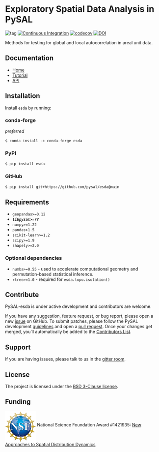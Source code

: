 # Exploratory Spatial Data Analysis in PySAL

![tag](https://img.shields.io/github/v/release/pysal/esda?include_prereleases&sort=semver)
[![Continuous Integration](https://github.com/pysal/esda/actions/workflows/testing.yml/badge.svg)](https://github.com/pysal/esda/actions/workflows/testing.yml) 
[![codecov](https://codecov.io/gh/pysal/esda/branch/main/graph/badge.svg)](https://codecov.io/gh/pysal/esda)
[![DOI](https://zenodo.org/badge/81873636.svg)](https://zenodo.org/badge/latestdoi/81873636)

Methods for testing for global and local autocorrelation in areal unit data.

## Documentation
- [Home](https://pysal.org/esda)
- [Tutorial](https://pysal.org/esda/tutorial.html)
- [API](https://pysal.org/esda/api.html)

## Installation

Install `esda` by running:

### conda-forge

*preferred*

```
$ conda install -c conda-forge esda
```

### PyPI

```
$ pip install esda
```

### GitHub

```
$ pip install git+https://github.com/pysal/esda@main
```

## Requirements

- `geopandas>=0.12`
- ***`libpysal>=??`***
- `numpy>=1.22`
- `pandas>1.5`
- `scikit-learn>=1.2`
- `scipy>=1.9`
- `shapely>=2.0`

### Optional dependencies

- `numba>=0.55` - used to accelerate computational geometry and permutation-based statistical inference.
- `rtree>=1.0` - required for `esda.topo.isolation()`

## Contribute

PySAL-esda is under active development and contributors are welcome.

If you have any suggestion, feature request, or bug report, please open a new [issue](https://github.com/pysal/esda/issues) on GitHub. To submit patches, please follow the PySAL development [guidelines](https://github.com/pysal/pysal/wiki) and open a [pull request](https://github.com/pysal/esda). Once your changes get merged, you’ll automatically be added to the [Contributors List](https://github.com/pysal/esda/graphs/contributors).


## Support

If you are having issues, please talk to us in the [gitter room](https://gitter.im/pysal/pysal).
 
 
## License

The project is licensed under the [BSD 3-Clause license](https://github.com/pysal/esda/blob/main/LICENSE).


## Funding

[<img align="middle" src="https://github.com/pysal/esda/blob/main/docs/_static/images/nsf_logo.jpg" width="100">](https://www.nsf.gov/index.jsp) National Science Foundation Award #1421935: [New Approaches to Spatial Distribution Dynamics](https://www.nsf.gov/awardsearch/showAward?AWD_ID=1421935)
